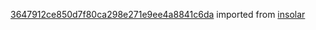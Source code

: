 [3647912ce850d7f80ca298e271e9ee4a8841c6da](https://github.com/insolar/insolar/commit/3647912ce850d7f80ca298e271e9ee4a8841c6da) imported from [insolar](https://github.com/insolar/insolar)
